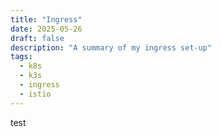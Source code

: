 ```yaml
---
title: "Ingress"
date: 2025-05-26
draft: false
description: "A summary of my ingress set-up"
tags:
  - k8s
  - k3s
  - ingress
  - istio
---
```

test
